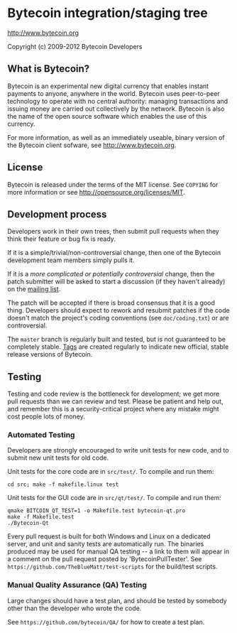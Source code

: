Bytecoin integration/staging tree
================================

http://www.bytecoin.org

Copyright (c) 2009-2012 Bytecoin Developers

What is Bytecoin?
----------------

Bytecoin is an experimental new digital currency that enables instant payments to
anyone, anywhere in the world. Bytecoin uses peer-to-peer technology to operate
with no central authority: managing transactions and issuing money are carried
out collectively by the network. Bytecoin is also the name of the open source
software which enables the use of this currency.

For more information, as well as an immediately useable, binary version of
the Bytecoin client sofware, see http://www.bytecoin.org.

License
-------

Bytecoin is released under the terms of the MIT license. See `COPYING` for more
information or see http://opensource.org/licenses/MIT.

Development process
-------------------

Developers work in their own trees, then submit pull requests when they think
their feature or bug fix is ready.

If it is a simple/trivial/non-controversial change, then one of the Bytecoin
development team members simply pulls it.

If it is a *more complicated or potentially controversial* change, then the patch
submitter will be asked to start a discussion (if they haven't already) on the
[mailing list](http://sourceforge.net/mailarchive/forum.php?forum_name=bytecoin-development).

The patch will be accepted if there is broad consensus that it is a good thing.
Developers should expect to rework and resubmit patches if the code doesn't
match the project's coding conventions (see `doc/coding.txt`) or are
controversial.

The `master` branch is regularly built and tested, but is not guaranteed to be
completely stable. [Tags](https://github.com/bytecoin/bytecoin/tags) are created
regularly to indicate new official, stable release versions of Bytecoin.

Testing
-------

Testing and code review is the bottleneck for development; we get more pull
requests than we can review and test. Please be patient and help out, and
remember this is a security-critical project where any mistake might cost people
lots of money.

### Automated Testing

Developers are strongly encouraged to write unit tests for new code, and to
submit new unit tests for old code.

Unit tests for the core code are in `src/test/`. To compile and run them:

    cd src; make -f makefile.linux test

Unit tests for the GUI code are in `src/qt/test/`. To compile and run them:

    qmake BITCOIN_QT_TEST=1 -o Makefile.test bytecoin-qt.pro
    make -f Makefile.test
    ./Bytecoin-Qt

Every pull request is built for both Windows and Linux on a dedicated server,
and unit and sanity tests are automatically run. The binaries produced may be
used for manual QA testing -- a link to them will appear in a comment on the
pull request posted by 'BytecoinPullTester'. See `https://github.com/TheBlueMatt/test-scripts`
for the build/test scripts.

### Manual Quality Assurance (QA) Testing

Large changes should have a test plan, and should be tested by somebody other
than the developer who wrote the code.

See `https://github.com/bytecoin/QA/` for how to create a test plan.
